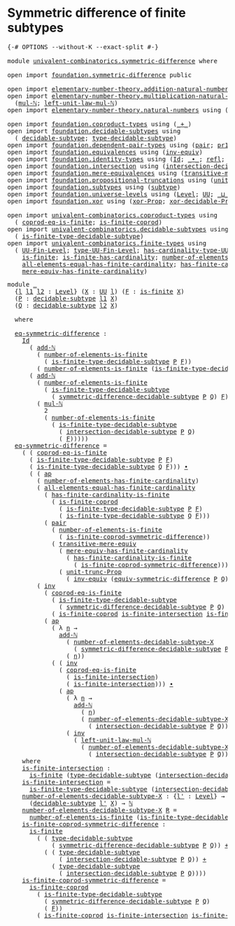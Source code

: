 # Symmetric difference of finite subtypes

<pre class="Agda"><a id="52" class="Symbol">{-#</a> <a id="56" class="Keyword">OPTIONS</a> <a id="64" class="Pragma">--without-K</a> <a id="76" class="Pragma">--exact-split</a> <a id="90" class="Symbol">#-}</a>

<a id="95" class="Keyword">module</a> <a id="102" href="univalent-combinatorics.symmetric-difference.html" class="Module">univalent-combinatorics.symmetric-difference</a> <a id="147" class="Keyword">where</a>

<a id="154" class="Keyword">open</a> <a id="159" class="Keyword">import</a> <a id="166" href="foundation.symmetric-difference.html" class="Module">foundation.symmetric-difference</a> <a id="198" class="Keyword">public</a>

<a id="206" class="Keyword">open</a> <a id="211" class="Keyword">import</a> <a id="218" href="elementary-number-theory.addition-natural-numbers.html" class="Module">elementary-number-theory.addition-natural-numbers</a> <a id="268" class="Keyword">using</a> <a id="274" class="Symbol">(</a><a id="275" href="elementary-number-theory.addition-natural-numbers.html#1096" class="Function">add-ℕ</a><a id="280" class="Symbol">)</a>
<a id="282" class="Keyword">open</a> <a id="287" class="Keyword">import</a> <a id="294" href="elementary-number-theory.multiplication-natural-numbers.html" class="Module">elementary-number-theory.multiplication-natural-numbers</a> <a id="350" class="Keyword">using</a>
  <a id="358" class="Symbol">(</a><a id="359" href="elementary-number-theory.multiplication-natural-numbers.html#1286" class="Function">mul-ℕ</a><a id="364" class="Symbol">;</a> <a id="366" href="elementary-number-theory.multiplication-natural-numbers.html#2195" class="Function">left-unit-law-mul-ℕ</a><a id="385" class="Symbol">)</a>
<a id="387" class="Keyword">open</a> <a id="392" class="Keyword">import</a> <a id="399" href="elementary-number-theory.natural-numbers.html" class="Module">elementary-number-theory.natural-numbers</a> <a id="440" class="Keyword">using</a> <a id="446" class="Symbol">(</a><a id="447" href="elementary-number-theory.natural-numbers.html#1548" class="Datatype">ℕ</a><a id="448" class="Symbol">)</a>

<a id="451" class="Keyword">open</a> <a id="456" class="Keyword">import</a> <a id="463" href="foundation.coproduct-types.html" class="Module">foundation.coproduct-types</a> <a id="490" class="Keyword">using</a> <a id="496" class="Symbol">(</a><a id="497" href="foundation.coproduct-types.html#1182" class="Datatype Operator">_+_</a><a id="500" class="Symbol">)</a>
<a id="502" class="Keyword">open</a> <a id="507" class="Keyword">import</a> <a id="514" href="foundation.decidable-subtypes.html" class="Module">foundation.decidable-subtypes</a> <a id="544" class="Keyword">using</a>
  <a id="552" class="Symbol">(</a> <a id="554" href="foundation.decidable-subtypes.html#1803" class="Function">decidable-subtype</a><a id="571" class="Symbol">;</a> <a id="573" href="foundation.decidable-subtypes.html#2791" class="Function">type-decidable-subtype</a><a id="595" class="Symbol">)</a>
<a id="597" class="Keyword">open</a> <a id="602" class="Keyword">import</a> <a id="609" href="foundation.dependent-pair-types.html" class="Module">foundation.dependent-pair-types</a> <a id="641" class="Keyword">using</a> <a id="647" class="Symbol">(</a><a id="648" href="foundation-core.dependent-pair-types.html#588" class="InductiveConstructor">pair</a><a id="652" class="Symbol">;</a> <a id="654" href="foundation-core.dependent-pair-types.html#605" class="Field">pr1</a><a id="657" class="Symbol">;</a> <a id="659" href="foundation-core.dependent-pair-types.html#617" class="Field">pr2</a><a id="662" class="Symbol">)</a>
<a id="664" class="Keyword">open</a> <a id="669" class="Keyword">import</a> <a id="676" href="foundation.equivalences.html" class="Module">foundation.equivalences</a> <a id="700" class="Keyword">using</a> <a id="706" class="Symbol">(</a><a id="707" href="foundation-core.equivalences.html#5721" class="Function">inv-equiv</a><a id="716" class="Symbol">)</a>
<a id="718" class="Keyword">open</a> <a id="723" class="Keyword">import</a> <a id="730" href="foundation.identity-types.html" class="Module">foundation.identity-types</a> <a id="756" class="Keyword">using</a> <a id="762" class="Symbol">(</a><a id="763" href="foundation-core.identity-types.html#1767" class="Datatype">Id</a><a id="765" class="Symbol">;</a> <a id="767" href="foundation-core.identity-types.html#2425" class="Function Operator">_∙_</a><a id="770" class="Symbol">;</a> <a id="772" href="foundation-core.identity-types.html#1820" class="InductiveConstructor">refl</a><a id="776" class="Symbol">;</a> <a id="778" href="foundation-core.identity-types.html#4003" class="Function">ap</a><a id="780" class="Symbol">;</a> <a id="782" href="foundation-core.identity-types.html#5702" class="Function">tr</a><a id="784" class="Symbol">;</a> <a id="786" href="foundation-core.identity-types.html#2729" class="Function">inv</a><a id="789" class="Symbol">)</a>
<a id="791" class="Keyword">open</a> <a id="796" class="Keyword">import</a> <a id="803" href="foundation.intersection.html" class="Module">foundation.intersection</a> <a id="827" class="Keyword">using</a> <a id="833" class="Symbol">(</a><a id="834" href="foundation.intersection.html#954" class="Function">intersection-decidable-subtype</a><a id="864" class="Symbol">)</a>
<a id="866" class="Keyword">open</a> <a id="871" class="Keyword">import</a> <a id="878" href="foundation.mere-equivalences.html" class="Module">foundation.mere-equivalences</a> <a id="907" class="Keyword">using</a> <a id="913" class="Symbol">(</a><a id="914" href="foundation.mere-equivalences.html#2257" class="Function">transitive-mere-equiv</a><a id="935" class="Symbol">)</a>
<a id="937" class="Keyword">open</a> <a id="942" class="Keyword">import</a> <a id="949" href="foundation.propositional-truncations.html" class="Module">foundation.propositional-truncations</a> <a id="986" class="Keyword">using</a> <a id="992" class="Symbol">(</a><a id="993" href="foundation.propositional-truncations.html#2293" class="Function">unit-trunc-Prop</a><a id="1008" class="Symbol">)</a>
<a id="1010" class="Keyword">open</a> <a id="1015" class="Keyword">import</a> <a id="1022" href="foundation.subtypes.html" class="Module">foundation.subtypes</a> <a id="1042" class="Keyword">using</a> <a id="1048" class="Symbol">(</a><a id="1049" href="foundation-core.subtypes.html#2265" class="Function">subtype</a><a id="1056" class="Symbol">)</a>
<a id="1058" class="Keyword">open</a> <a id="1063" class="Keyword">import</a> <a id="1070" href="foundation.universe-levels.html" class="Module">foundation.universe-levels</a> <a id="1097" class="Keyword">using</a> <a id="1103" class="Symbol">(</a><a id="1104" href="Agda.Primitive.html#597" class="Postulate">Level</a><a id="1109" class="Symbol">;</a> <a id="1111" href="foundation-core.universe-levels.html#235" class="Primitive">UU</a><a id="1113" class="Symbol">;</a> <a id="1115" href="Agda.Primitive.html#810" class="Primitive Operator">_⊔_</a><a id="1118" class="Symbol">)</a>
<a id="1120" class="Keyword">open</a> <a id="1125" class="Keyword">import</a> <a id="1132" href="foundation.xor.html" class="Module">foundation.xor</a> <a id="1147" class="Keyword">using</a> <a id="1153" class="Symbol">(</a><a id="1154" href="foundation.xor.html#3352" class="Function">xor-Prop</a><a id="1162" class="Symbol">;</a> <a id="1164" href="foundation.xor.html#12478" class="Function">xor-decidable-Prop</a><a id="1182" class="Symbol">)</a>

<a id="1185" class="Keyword">open</a> <a id="1190" class="Keyword">import</a> <a id="1197" href="univalent-combinatorics.coproduct-types.html" class="Module">univalent-combinatorics.coproduct-types</a> <a id="1237" class="Keyword">using</a>
  <a id="1245" class="Symbol">(</a> <a id="1247" href="univalent-combinatorics.coproduct-types.html#6628" class="Function">coprod-eq-is-finite</a><a id="1266" class="Symbol">;</a> <a id="1268" href="univalent-combinatorics.coproduct-types.html#4990" class="Function">is-finite-coprod</a><a id="1284" class="Symbol">)</a>
<a id="1286" class="Keyword">open</a> <a id="1291" class="Keyword">import</a> <a id="1298" href="univalent-combinatorics.decidable-subtypes.html" class="Module">univalent-combinatorics.decidable-subtypes</a> <a id="1341" class="Keyword">using</a>
  <a id="1349" class="Symbol">(</a> <a id="1351" href="univalent-combinatorics.decidable-subtypes.html#1435" class="Function">is-finite-type-decidable-subtype</a><a id="1383" class="Symbol">)</a>
<a id="1385" class="Keyword">open</a> <a id="1390" class="Keyword">import</a> <a id="1397" href="univalent-combinatorics.finite-types.html" class="Module">univalent-combinatorics.finite-types</a> <a id="1434" class="Keyword">using</a>
  <a id="1442" class="Symbol">(</a> <a id="1444" href="univalent-combinatorics.finite-types.html#5385" class="Function">UU-Fin-Level</a><a id="1456" class="Symbol">;</a> <a id="1458" href="univalent-combinatorics.finite-types.html#5480" class="Function">type-UU-Fin-Level</a><a id="1475" class="Symbol">;</a> <a id="1477" href="univalent-combinatorics.finite-types.html#5588" class="Function">has-cardinality-type-UU-Fin-Level</a><a id="1510" class="Symbol">;</a> <a id="1512" href="univalent-combinatorics.finite-types.html#12633" class="Function">number-of-elements-is-finite</a><a id="1540" class="Symbol">;</a>
    <a id="1546" href="univalent-combinatorics.finite-types.html#4134" class="Function">is-finite</a><a id="1555" class="Symbol">;</a> <a id="1557" href="univalent-combinatorics.finite-types.html#12012" class="Function">is-finite-has-cardinality</a><a id="1582" class="Symbol">;</a> <a id="1584" href="univalent-combinatorics.finite-types.html#6290" class="Function">number-of-elements-has-finite-cardinality</a><a id="1625" class="Symbol">;</a>
    <a id="1631" href="univalent-combinatorics.finite-types.html#10667" class="Function">all-elements-equal-has-finite-cardinality</a><a id="1672" class="Symbol">;</a> <a id="1674" href="univalent-combinatorics.finite-types.html#12396" class="Function">has-finite-cardinality-is-finite</a><a id="1706" class="Symbol">;</a>
    <a id="1712" href="univalent-combinatorics.finite-types.html#6450" class="Function">mere-equiv-has-finite-cardinality</a><a id="1745" class="Symbol">)</a>
</pre>
<pre class="Agda"><a id="1760" class="Keyword">module</a> <a id="1767" href="univalent-combinatorics.symmetric-difference.html#1767" class="Module">_</a>
  <a id="1771" class="Symbol">{</a><a id="1772" href="univalent-combinatorics.symmetric-difference.html#1772" class="Bound">l</a> <a id="1774" href="univalent-combinatorics.symmetric-difference.html#1774" class="Bound">l1</a> <a id="1777" href="univalent-combinatorics.symmetric-difference.html#1777" class="Bound">l2</a> <a id="1780" class="Symbol">:</a> <a id="1782" href="Agda.Primitive.html#597" class="Postulate">Level</a><a id="1787" class="Symbol">}</a> <a id="1789" class="Symbol">(</a><a id="1790" href="univalent-combinatorics.symmetric-difference.html#1790" class="Bound">X</a> <a id="1792" class="Symbol">:</a> <a id="1794" href="foundation-core.universe-levels.html#235" class="Primitive">UU</a> <a id="1797" href="univalent-combinatorics.symmetric-difference.html#1772" class="Bound">l</a><a id="1798" class="Symbol">)</a> <a id="1800" class="Symbol">(</a><a id="1801" href="univalent-combinatorics.symmetric-difference.html#1801" class="Bound">F</a> <a id="1803" class="Symbol">:</a> <a id="1805" href="univalent-combinatorics.finite-types.html#4134" class="Function">is-finite</a> <a id="1815" href="univalent-combinatorics.symmetric-difference.html#1790" class="Bound">X</a><a id="1816" class="Symbol">)</a>
  <a id="1820" class="Symbol">(</a><a id="1821" href="univalent-combinatorics.symmetric-difference.html#1821" class="Bound">P</a> <a id="1823" class="Symbol">:</a> <a id="1825" href="foundation.decidable-subtypes.html#1803" class="Function">decidable-subtype</a> <a id="1843" href="univalent-combinatorics.symmetric-difference.html#1774" class="Bound">l1</a> <a id="1846" href="univalent-combinatorics.symmetric-difference.html#1790" class="Bound">X</a><a id="1847" class="Symbol">)</a>
  <a id="1851" class="Symbol">(</a><a id="1852" href="univalent-combinatorics.symmetric-difference.html#1852" class="Bound">Q</a> <a id="1854" class="Symbol">:</a> <a id="1856" href="foundation.decidable-subtypes.html#1803" class="Function">decidable-subtype</a> <a id="1874" href="univalent-combinatorics.symmetric-difference.html#1777" class="Bound">l2</a> <a id="1877" href="univalent-combinatorics.symmetric-difference.html#1790" class="Bound">X</a><a id="1878" class="Symbol">)</a>
  
  <a id="1885" class="Keyword">where</a>

  <a id="1894" href="univalent-combinatorics.symmetric-difference.html#1894" class="Function">eq-symmetric-difference</a> <a id="1918" class="Symbol">:</a>
    <a id="1924" href="foundation-core.identity-types.html#1767" class="Datatype">Id</a>
      <a id="1933" class="Symbol">(</a> <a id="1935" href="elementary-number-theory.addition-natural-numbers.html#1096" class="Function">add-ℕ</a>
        <a id="1949" class="Symbol">(</a> <a id="1951" href="univalent-combinatorics.finite-types.html#12633" class="Function">number-of-elements-is-finite</a>
          <a id="1990" class="Symbol">(</a> <a id="1992" href="univalent-combinatorics.decidable-subtypes.html#1435" class="Function">is-finite-type-decidable-subtype</a> <a id="2025" href="univalent-combinatorics.symmetric-difference.html#1821" class="Bound">P</a> <a id="2027" href="univalent-combinatorics.symmetric-difference.html#1801" class="Bound">F</a><a id="2028" class="Symbol">))</a>        
        <a id="2047" class="Symbol">(</a> <a id="2049" href="univalent-combinatorics.finite-types.html#12633" class="Function">number-of-elements-is-finite</a> <a id="2078" class="Symbol">(</a><a id="2079" href="univalent-combinatorics.decidable-subtypes.html#1435" class="Function">is-finite-type-decidable-subtype</a> <a id="2112" href="univalent-combinatorics.symmetric-difference.html#1852" class="Bound">Q</a> <a id="2114" href="univalent-combinatorics.symmetric-difference.html#1801" class="Bound">F</a><a id="2115" class="Symbol">)))</a>
      <a id="2125" class="Symbol">(</a> <a id="2127" href="elementary-number-theory.addition-natural-numbers.html#1096" class="Function">add-ℕ</a>
        <a id="2141" class="Symbol">(</a> <a id="2143" href="univalent-combinatorics.finite-types.html#12633" class="Function">number-of-elements-is-finite</a>
          <a id="2182" class="Symbol">(</a> <a id="2184" href="univalent-combinatorics.decidable-subtypes.html#1435" class="Function">is-finite-type-decidable-subtype</a>
            <a id="2229" class="Symbol">(</a> <a id="2231" href="foundation.symmetric-difference.html#1451" class="Function">symmetric-difference-decidable-subtype</a> <a id="2270" href="univalent-combinatorics.symmetric-difference.html#1821" class="Bound">P</a> <a id="2272" href="univalent-combinatorics.symmetric-difference.html#1852" class="Bound">Q</a><a id="2273" class="Symbol">)</a> <a id="2275" href="univalent-combinatorics.symmetric-difference.html#1801" class="Bound">F</a><a id="2276" class="Symbol">))</a>
        <a id="2287" class="Symbol">(</a> <a id="2289" href="elementary-number-theory.multiplication-natural-numbers.html#1286" class="Function">mul-ℕ</a>
          <a id="2305" class="Number">2</a>
          <a id="2317" class="Symbol">(</a> <a id="2319" href="univalent-combinatorics.finite-types.html#12633" class="Function">number-of-elements-is-finite</a>
            <a id="2360" class="Symbol">(</a> <a id="2362" href="univalent-combinatorics.decidable-subtypes.html#1435" class="Function">is-finite-type-decidable-subtype</a>
              <a id="2409" class="Symbol">(</a> <a id="2411" href="foundation.intersection.html#954" class="Function">intersection-decidable-subtype</a> <a id="2442" href="univalent-combinatorics.symmetric-difference.html#1821" class="Bound">P</a> <a id="2444" href="univalent-combinatorics.symmetric-difference.html#1852" class="Bound">Q</a><a id="2445" class="Symbol">)</a>
              <a id="2461" class="Symbol">(</a> <a id="2463" href="univalent-combinatorics.symmetric-difference.html#1801" class="Bound">F</a><a id="2464" class="Symbol">)))))</a>
  <a id="2472" href="univalent-combinatorics.symmetric-difference.html#1894" class="Function">eq-symmetric-difference</a> <a id="2496" class="Symbol">=</a>
    <a id="2502" class="Symbol">(</a> <a id="2504" class="Symbol">(</a> <a id="2506" href="univalent-combinatorics.coproduct-types.html#6628" class="Function">coprod-eq-is-finite</a>
      <a id="2532" class="Symbol">(</a> <a id="2534" href="univalent-combinatorics.decidable-subtypes.html#1435" class="Function">is-finite-type-decidable-subtype</a> <a id="2567" href="univalent-combinatorics.symmetric-difference.html#1821" class="Bound">P</a> <a id="2569" href="univalent-combinatorics.symmetric-difference.html#1801" class="Bound">F</a><a id="2570" class="Symbol">)</a>
      <a id="2578" class="Symbol">(</a> <a id="2580" href="univalent-combinatorics.decidable-subtypes.html#1435" class="Function">is-finite-type-decidable-subtype</a> <a id="2613" href="univalent-combinatorics.symmetric-difference.html#1852" class="Bound">Q</a> <a id="2615" href="univalent-combinatorics.symmetric-difference.html#1801" class="Bound">F</a><a id="2616" class="Symbol">)))</a> <a id="2620" href="foundation-core.identity-types.html#2425" class="Function Operator">∙</a>
      <a id="2628" class="Symbol">(</a> <a id="2630" class="Symbol">(</a> <a id="2632" href="foundation-core.identity-types.html#4003" class="Function">ap</a>
        <a id="2643" class="Symbol">(</a> <a id="2645" href="univalent-combinatorics.finite-types.html#6290" class="Function">number-of-elements-has-finite-cardinality</a><a id="2686" class="Symbol">)</a>
        <a id="2696" class="Symbol">(</a> <a id="2698" href="univalent-combinatorics.finite-types.html#10667" class="Function">all-elements-equal-has-finite-cardinality</a>
          <a id="2750" class="Symbol">(</a> <a id="2752" href="univalent-combinatorics.finite-types.html#12396" class="Function">has-finite-cardinality-is-finite</a>
            <a id="2797" class="Symbol">(</a> <a id="2799" href="univalent-combinatorics.coproduct-types.html#4990" class="Function">is-finite-coprod</a>
              <a id="2830" class="Symbol">(</a> <a id="2832" href="univalent-combinatorics.decidable-subtypes.html#1435" class="Function">is-finite-type-decidable-subtype</a> <a id="2865" href="univalent-combinatorics.symmetric-difference.html#1821" class="Bound">P</a> <a id="2867" href="univalent-combinatorics.symmetric-difference.html#1801" class="Bound">F</a><a id="2868" class="Symbol">)</a>
              <a id="2884" class="Symbol">(</a> <a id="2886" href="univalent-combinatorics.decidable-subtypes.html#1435" class="Function">is-finite-type-decidable-subtype</a> <a id="2919" href="univalent-combinatorics.symmetric-difference.html#1852" class="Bound">Q</a> <a id="2921" href="univalent-combinatorics.symmetric-difference.html#1801" class="Bound">F</a><a id="2922" class="Symbol">)))</a>
          <a id="2936" class="Symbol">(</a> <a id="2938" href="foundation-core.dependent-pair-types.html#588" class="InductiveConstructor">pair</a>
            <a id="2955" class="Symbol">(</a> <a id="2957" href="univalent-combinatorics.finite-types.html#12633" class="Function">number-of-elements-is-finite</a>
              <a id="3000" class="Symbol">(</a> <a id="3002" href="univalent-combinatorics.symmetric-difference.html#4771" class="Function">is-finite-coprod-symmetric-difference</a><a id="3039" class="Symbol">))</a>
            <a id="3054" class="Symbol">(</a> <a id="3056" href="foundation.mere-equivalences.html#2257" class="Function">transitive-mere-equiv</a>
              <a id="3092" class="Symbol">(</a> <a id="3094" href="univalent-combinatorics.finite-types.html#6450" class="Function">mere-equiv-has-finite-cardinality</a>
                <a id="3144" class="Symbol">(</a> <a id="3146" href="univalent-combinatorics.finite-types.html#12396" class="Function">has-finite-cardinality-is-finite</a>
                  <a id="3197" class="Symbol">(</a> <a id="3199" href="univalent-combinatorics.symmetric-difference.html#4771" class="Function">is-finite-coprod-symmetric-difference</a><a id="3236" class="Symbol">)))</a>
              <a id="3254" class="Symbol">(</a> <a id="3256" href="foundation.propositional-truncations.html#2293" class="Function">unit-trunc-Prop</a>
                <a id="3288" class="Symbol">(</a> <a id="3290" href="foundation-core.equivalences.html#5721" class="Function">inv-equiv</a> <a id="3300" class="Symbol">(</a><a id="3301" href="foundation.symmetric-difference.html#3078" class="Function">equiv-symmetric-difference</a> <a id="3328" href="univalent-combinatorics.symmetric-difference.html#1821" class="Bound">P</a> <a id="3330" href="univalent-combinatorics.symmetric-difference.html#1852" class="Bound">Q</a><a id="3331" class="Symbol">)))))))</a> <a id="3339" href="foundation-core.identity-types.html#2425" class="Function Operator">∙</a>
        <a id="3349" class="Symbol">(</a> <a id="3351" href="foundation-core.identity-types.html#2729" class="Function">inv</a>
          <a id="3365" class="Symbol">(</a> <a id="3367" href="univalent-combinatorics.coproduct-types.html#6628" class="Function">coprod-eq-is-finite</a>
            <a id="3399" class="Symbol">(</a> <a id="3401" href="univalent-combinatorics.decidable-subtypes.html#1435" class="Function">is-finite-type-decidable-subtype</a>
              <a id="3448" class="Symbol">(</a> <a id="3450" href="foundation.symmetric-difference.html#1451" class="Function">symmetric-difference-decidable-subtype</a> <a id="3489" href="univalent-combinatorics.symmetric-difference.html#1821" class="Bound">P</a> <a id="3491" href="univalent-combinatorics.symmetric-difference.html#1852" class="Bound">Q</a><a id="3492" class="Symbol">)</a> <a id="3494" href="univalent-combinatorics.symmetric-difference.html#1801" class="Bound">F</a><a id="3495" class="Symbol">)</a>
            <a id="3509" class="Symbol">(</a> <a id="3511" href="univalent-combinatorics.coproduct-types.html#4990" class="Function">is-finite-coprod</a> <a id="3528" href="univalent-combinatorics.symmetric-difference.html#4341" class="Function">is-finite-intersection</a> <a id="3551" href="univalent-combinatorics.symmetric-difference.html#4341" class="Function">is-finite-intersection</a><a id="3573" class="Symbol">))</a> <a id="3576" href="foundation-core.identity-types.html#2425" class="Function Operator">∙</a>
          <a id="3588" class="Symbol">(</a> <a id="3590" href="foundation-core.identity-types.html#4003" class="Function">ap</a>
            <a id="3605" class="Symbol">(</a> <a id="3607" class="Symbol">λ</a> <a id="3609" href="univalent-combinatorics.symmetric-difference.html#3609" class="Bound">n</a> <a id="3611" class="Symbol">→</a>
              <a id="3627" href="elementary-number-theory.addition-natural-numbers.html#1096" class="Function">add-ℕ</a>
                <a id="3649" class="Symbol">(</a> <a id="3651" href="univalent-combinatorics.symmetric-difference.html#4555" class="Function">number-of-elements-decidable-subtype-X</a>
                  <a id="3708" class="Symbol">(</a> <a id="3710" href="foundation.symmetric-difference.html#1451" class="Function">symmetric-difference-decidable-subtype</a> <a id="3749" href="univalent-combinatorics.symmetric-difference.html#1821" class="Bound">P</a> <a id="3751" href="univalent-combinatorics.symmetric-difference.html#1852" class="Bound">Q</a><a id="3752" class="Symbol">))</a>
                <a id="3771" class="Symbol">(</a> <a id="3773" href="univalent-combinatorics.symmetric-difference.html#3609" class="Bound">n</a><a id="3774" class="Symbol">))</a>
            <a id="3789" class="Symbol">(</a> <a id="3791" class="Symbol">(</a> <a id="3793" href="foundation-core.identity-types.html#2729" class="Function">inv</a>
              <a id="3811" class="Symbol">(</a> <a id="3813" href="univalent-combinatorics.coproduct-types.html#6628" class="Function">coprod-eq-is-finite</a>
                <a id="3849" class="Symbol">(</a> <a id="3851" href="univalent-combinatorics.symmetric-difference.html#4341" class="Function">is-finite-intersection</a><a id="3873" class="Symbol">)</a>
                <a id="3891" class="Symbol">(</a> <a id="3893" href="univalent-combinatorics.symmetric-difference.html#4341" class="Function">is-finite-intersection</a><a id="3915" class="Symbol">)))</a> <a id="3919" href="foundation-core.identity-types.html#2425" class="Function Operator">∙</a>
              <a id="3935" class="Symbol">(</a> <a id="3937" href="foundation-core.identity-types.html#4003" class="Function">ap</a>
                <a id="3956" class="Symbol">(</a> <a id="3958" class="Symbol">λ</a> <a id="3960" href="univalent-combinatorics.symmetric-difference.html#3960" class="Bound">n</a> <a id="3962" class="Symbol">→</a>
                  <a id="3982" href="elementary-number-theory.addition-natural-numbers.html#1096" class="Function">add-ℕ</a>
                    <a id="4008" class="Symbol">(</a> <a id="4010" href="univalent-combinatorics.symmetric-difference.html#3960" class="Bound">n</a><a id="4011" class="Symbol">)</a>
                    <a id="4033" class="Symbol">(</a> <a id="4035" href="univalent-combinatorics.symmetric-difference.html#4555" class="Function">number-of-elements-decidable-subtype-X</a>
                      <a id="4096" class="Symbol">(</a> <a id="4098" href="foundation.intersection.html#954" class="Function">intersection-decidable-subtype</a> <a id="4129" href="univalent-combinatorics.symmetric-difference.html#1821" class="Bound">P</a> <a id="4131" href="univalent-combinatorics.symmetric-difference.html#1852" class="Bound">Q</a><a id="4132" class="Symbol">)))</a>
                <a id="4152" class="Symbol">(</a> <a id="4154" href="foundation-core.identity-types.html#2729" class="Function">inv</a>
                  <a id="4176" class="Symbol">(</a> <a id="4178" href="elementary-number-theory.multiplication-natural-numbers.html#2195" class="Function">left-unit-law-mul-ℕ</a>
                    <a id="4218" class="Symbol">(</a> <a id="4220" href="univalent-combinatorics.symmetric-difference.html#4555" class="Function">number-of-elements-decidable-subtype-X</a>
                      <a id="4281" class="Symbol">(</a> <a id="4283" href="foundation.intersection.html#954" class="Function">intersection-decidable-subtype</a> <a id="4314" href="univalent-combinatorics.symmetric-difference.html#1821" class="Bound">P</a> <a id="4316" href="univalent-combinatorics.symmetric-difference.html#1852" class="Bound">Q</a><a id="4317" class="Symbol">)))))))))</a>
    <a id="4331" class="Keyword">where</a>
    <a id="4341" href="univalent-combinatorics.symmetric-difference.html#4341" class="Function">is-finite-intersection</a> <a id="4364" class="Symbol">:</a>
      <a id="4372" href="univalent-combinatorics.finite-types.html#4134" class="Function">is-finite</a> <a id="4382" class="Symbol">(</a><a id="4383" href="foundation.decidable-subtypes.html#2791" class="Function">type-decidable-subtype</a> <a id="4406" class="Symbol">(</a><a id="4407" href="foundation.intersection.html#954" class="Function">intersection-decidable-subtype</a> <a id="4438" href="univalent-combinatorics.symmetric-difference.html#1821" class="Bound">P</a> <a id="4440" href="univalent-combinatorics.symmetric-difference.html#1852" class="Bound">Q</a><a id="4441" class="Symbol">))</a>
    <a id="4448" href="univalent-combinatorics.symmetric-difference.html#4341" class="Function">is-finite-intersection</a> <a id="4471" class="Symbol">=</a>
      <a id="4479" href="univalent-combinatorics.decidable-subtypes.html#1435" class="Function">is-finite-type-decidable-subtype</a> <a id="4512" class="Symbol">(</a><a id="4513" href="foundation.intersection.html#954" class="Function">intersection-decidable-subtype</a> <a id="4544" href="univalent-combinatorics.symmetric-difference.html#1821" class="Bound">P</a> <a id="4546" href="univalent-combinatorics.symmetric-difference.html#1852" class="Bound">Q</a><a id="4547" class="Symbol">)</a> <a id="4549" href="univalent-combinatorics.symmetric-difference.html#1801" class="Bound">F</a>
    <a id="4555" href="univalent-combinatorics.symmetric-difference.html#4555" class="Function">number-of-elements-decidable-subtype-X</a> <a id="4594" class="Symbol">:</a> <a id="4596" class="Symbol">{</a><a id="4597" href="univalent-combinatorics.symmetric-difference.html#4597" class="Bound">l&#39;</a> <a id="4600" class="Symbol">:</a> <a id="4602" href="Agda.Primitive.html#597" class="Postulate">Level</a><a id="4607" class="Symbol">}</a> <a id="4609" class="Symbol">→</a>
      <a id="4617" class="Symbol">(</a><a id="4618" href="foundation.decidable-subtypes.html#1803" class="Function">decidable-subtype</a> <a id="4636" href="univalent-combinatorics.symmetric-difference.html#4597" class="Bound">l&#39;</a> <a id="4639" href="univalent-combinatorics.symmetric-difference.html#1790" class="Bound">X</a><a id="4640" class="Symbol">)</a> <a id="4642" class="Symbol">→</a> <a id="4644" href="elementary-number-theory.natural-numbers.html#1548" class="Datatype">ℕ</a>
    <a id="4650" href="univalent-combinatorics.symmetric-difference.html#4555" class="Function">number-of-elements-decidable-subtype-X</a> <a id="4689" href="univalent-combinatorics.symmetric-difference.html#4689" class="Bound">R</a> <a id="4691" class="Symbol">=</a>
      <a id="4699" href="univalent-combinatorics.finite-types.html#12633" class="Function">number-of-elements-is-finite</a> <a id="4728" class="Symbol">(</a><a id="4729" href="univalent-combinatorics.decidable-subtypes.html#1435" class="Function">is-finite-type-decidable-subtype</a> <a id="4762" href="univalent-combinatorics.symmetric-difference.html#4689" class="Bound">R</a> <a id="4764" href="univalent-combinatorics.symmetric-difference.html#1801" class="Bound">F</a><a id="4765" class="Symbol">)</a>
    <a id="4771" href="univalent-combinatorics.symmetric-difference.html#4771" class="Function">is-finite-coprod-symmetric-difference</a> <a id="4809" class="Symbol">:</a>
      <a id="4817" href="univalent-combinatorics.finite-types.html#4134" class="Function">is-finite</a>
        <a id="4835" class="Symbol">(</a> <a id="4837" class="Symbol">(</a> <a id="4839" href="foundation.decidable-subtypes.html#2791" class="Function">type-decidable-subtype</a>
            <a id="4874" class="Symbol">(</a> <a id="4876" href="foundation.symmetric-difference.html#1451" class="Function">symmetric-difference-decidable-subtype</a> <a id="4915" href="univalent-combinatorics.symmetric-difference.html#1821" class="Bound">P</a> <a id="4917" href="univalent-combinatorics.symmetric-difference.html#1852" class="Bound">Q</a><a id="4918" class="Symbol">))</a> <a id="4921" href="foundation.coproduct-types.html#1182" class="Datatype Operator">+</a>
          <a id="4933" class="Symbol">(</a> <a id="4935" class="Symbol">(</a> <a id="4937" href="foundation.decidable-subtypes.html#2791" class="Function">type-decidable-subtype</a>
              <a id="4974" class="Symbol">(</a> <a id="4976" href="foundation.intersection.html#954" class="Function">intersection-decidable-subtype</a> <a id="5007" href="univalent-combinatorics.symmetric-difference.html#1821" class="Bound">P</a> <a id="5009" href="univalent-combinatorics.symmetric-difference.html#1852" class="Bound">Q</a><a id="5010" class="Symbol">))</a> <a id="5013" href="foundation.coproduct-types.html#1182" class="Datatype Operator">+</a>
            <a id="5027" class="Symbol">(</a> <a id="5029" href="foundation.decidable-subtypes.html#2791" class="Function">type-decidable-subtype</a>
              <a id="5066" class="Symbol">(</a> <a id="5068" href="foundation.intersection.html#954" class="Function">intersection-decidable-subtype</a> <a id="5099" href="univalent-combinatorics.symmetric-difference.html#1821" class="Bound">P</a> <a id="5101" href="univalent-combinatorics.symmetric-difference.html#1852" class="Bound">Q</a><a id="5102" class="Symbol">))))</a>
    <a id="5111" href="univalent-combinatorics.symmetric-difference.html#4771" class="Function">is-finite-coprod-symmetric-difference</a> <a id="5149" class="Symbol">=</a>
      <a id="5157" href="univalent-combinatorics.coproduct-types.html#4990" class="Function">is-finite-coprod</a>
        <a id="5182" class="Symbol">(</a> <a id="5184" href="univalent-combinatorics.decidable-subtypes.html#1435" class="Function">is-finite-type-decidable-subtype</a>
          <a id="5227" class="Symbol">(</a> <a id="5229" href="foundation.symmetric-difference.html#1451" class="Function">symmetric-difference-decidable-subtype</a> <a id="5268" href="univalent-combinatorics.symmetric-difference.html#1821" class="Bound">P</a> <a id="5270" href="univalent-combinatorics.symmetric-difference.html#1852" class="Bound">Q</a><a id="5271" class="Symbol">)</a>
          <a id="5283" class="Symbol">(</a> <a id="5285" href="univalent-combinatorics.symmetric-difference.html#1801" class="Bound">F</a><a id="5286" class="Symbol">))</a>
        <a id="5297" class="Symbol">(</a> <a id="5299" href="univalent-combinatorics.coproduct-types.html#4990" class="Function">is-finite-coprod</a> <a id="5316" href="univalent-combinatorics.symmetric-difference.html#4341" class="Function">is-finite-intersection</a> <a id="5339" href="univalent-combinatorics.symmetric-difference.html#4341" class="Function">is-finite-intersection</a><a id="5361" class="Symbol">)</a>
</pre>
